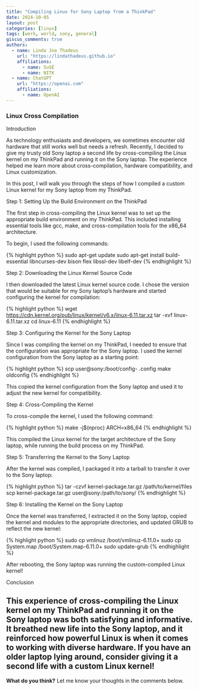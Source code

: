 ```yaml
---
title: "Compiling Linux for Sony Laptop from a ThinkPad"
date: 2024-10-05
layout: post
categories: [linux]
tags: [work, world, sony, general]
giscus_comments: true
authors:
  - name: Linda Joe Thadeus
    url: "https://lindathadeus.github.io"
    affiliations:
      - name: SuSE
      - name: NITK
  - name: ChatGPT
    url: "https://openai.com"
    affiliations:
      - name: OpenAI
---
```


### Linux Cross Compilation

Introduction

As technology enthusiasts and developers, we sometimes encounter old hardware that still works well but needs a refresh. Recently, I decided to give my trusty old Sony laptop a second life by cross-compiling the Linux kernel on my ThinkPad and running it on the Sony laptop. The experience helped me learn more about cross-compilation, hardware compatibility, and Linux customization.

In this post, I will walk you through the steps of how I compiled a custom Linux kernel for my Sony laptop from my ThinkPad.

Step 1: Setting Up the Build Environment on the ThinkPad

The first step in cross-compiling the Linux kernel was to set up the appropriate build environment on my ThinkPad. This included installing essential tools like gcc, make, and cross-compilation tools for the x86_64 architecture.

To begin, I used the following commands:

{% highlight python %}
sudo apt-get update
sudo apt-get install build-essential libncurses-dev bison flex libssl-dev libelf-dev
{% endhighlight %}

Step 2: Downloading the Linux Kernel Source Code

I then downloaded the latest Linux kernel source code. I chose the version that would be suitable for my Sony laptop’s hardware and started configuring the kernel for compilation:

{% highlight python %}
wget https://cdn.kernel.org/pub/linux/kernel/v6.x/linux-6.11.tar.xz
tar -xvf linux-6.11.tar.xz
cd linux-6.11
{% endhighlight %}

Step 3: Configuring the Kernel for the Sony Laptop

Since I was compiling the kernel on my ThinkPad, I needed to ensure that the configuration was appropriate for the Sony laptop. I used the kernel configuration from the Sony laptop as a starting point:

{% highlight python %}
scp user@sony:/boot/config-<version> .config
make oldconfig
{% endhighlight %}

This copied the kernel configuration from the Sony laptop and used it to adjust the new kernel for compatibility.

Step 4: Cross-Compiling the Kernel

To cross-compile the kernel, I used the following command:

{% highlight python %}
make -j$(nproc) ARCH=x86_64
{% endhighlight %}

This compiled the Linux kernel for the target architecture of the Sony laptop, while running the build process on my ThinkPad.

Step 5: Transferring the Kernel to the Sony Laptop

After the kernel was compiled, I packaged it into a tarball to transfer it over to the Sony laptop:

{% highlight python %}
tar -czvf kernel-package.tar.gz /path/to/kernel/files
scp kernel-package.tar.gz user@sony:/path/to/sony/
{% endhighlight %}

Step 6: Installing the Kernel on the Sony Laptop

Once the kernel was transferred, I extracted it on the Sony laptop, copied the kernel and modules to the appropriate directories, and updated GRUB to reflect the new kernel:

{% highlight python %}
sudo cp vmlinuz /boot/vmlinuz-6.11.0+
sudo cp System.map /boot/System.map-6.11.0+
sudo update-grub
{% endhighlight %}

After rebooting, the Sony laptop was running the custom-compiled Linux kernel!

Conclusion

This experience of cross-compiling the Linux kernel on my ThinkPad and running it on the Sony laptop was both satisfying and informative. It breathed new life into the Sony laptop, and it reinforced how powerful Linux is when it comes to working with diverse hardware. If you have an older laptop lying around, consider giving it a second life with a custom Linux kernel!
---

**What do you think?** Let me know your thoughts in the comments below.